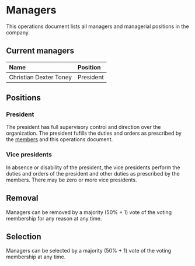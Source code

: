 # Managers
This operations document lists all managers and managerial positions in the company.

## Current managers
| Name | Position |
| :- | :- |
| Christian Dexter Toney | President |

## Positions
### President
The president has full supervisory control and direction over the organization. The president fufills the duties and orders as prescribed by the [members](./members.md) and this operations document. 

### Vice presidents
In absence or disability of the president, the vice presidents perform the duties and orders of the president and other duties as prescribed by the members. There may be zero or more vice presidents.

## Removal
Managers can be removed by a majority (50% + 1) vote of the voting membership for any reason at any time.

## Selection
Managers can be selected by a majority (50% + 1) vote of the voting membership at any time.
